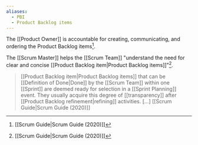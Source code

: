 ```yaml
---
aliases:
  - PBI
  - Product Backlog items
---
```

The [[Product Owner]] is accountable for creating, communicating, and ordering the Product Backlog items[^scrum-guide-2020].

The [[Scrum Master]] helps the [[Scrum Team]] "understand the need for clear and concise [[Product Backlog item|Product Backlog items]]"[^scrum-guide-2020].


> [[Product Backlog item|Product Backlog items]] that can be [[Definition of Done|Done]] by the [[Scrum Team]] within one [[Sprint]] are deemed ready for selection in a [[Sprint Planning]] event. They usually acquire this degree of [[transparency]] after [[Product Backlog refinement|refining]] activities. \[...\]
> [[Scrum Guide|Scrum Guide (2020)]]

[^scrum-guide-2020]: [[Scrum Guide|Scrum Guide (2020)]]